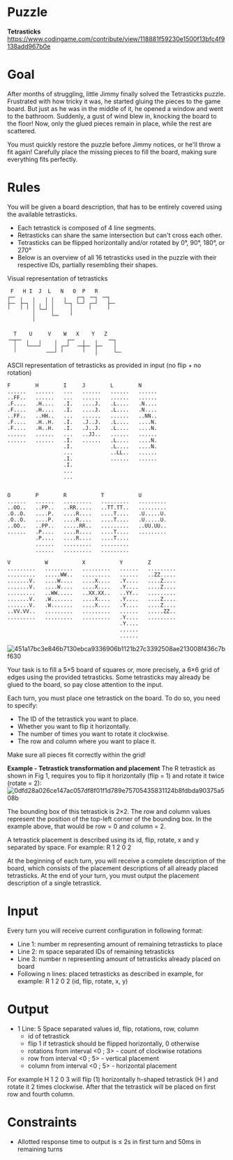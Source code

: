# Puzzle
**Tetrasticks** https://www.codingame.com/contribute/view/118881f59230e1500f13bfc4f9138add967b0e

# Goal
After months of struggling, little Jimmy finally solved the Tetrasticks puzzle. Frustrated with how tricky it was, he started gluing the pieces to the game board. But just as he was in the middle of it, he opened a window and went to the bathroom. Suddenly, a gust of wind blew in, knocking the board to the floor! Now, only the glued pieces remain in place, while the rest are scattered.

You must quickly restore the puzzle before Jimmy notices, or he'll throw a fit again! Carefully place the missing pieces to fill the board, making sure everything fits perfectly.

# Rules
You will be given a board description, that has to be entirely covered using the available tetrasticks.  

* Each tetrastick is composed of 4 line segments.
* Retrasticks can share the same intersection but can't cross each other.
* Tetrasticks can be flipped horizontally and/or rotated by 0°, 90°, 180°, or 270°
* Below is an overview of all 16 tetrasticks used in the puzzle with their respective IDs, partially resembling their shapes.

Visual representation of tetrasticks
```
 F   H I  J  L   N   O  P   R
┌─╴ ╷   ╷   ╷ ╷   ╷   ┌─┐ ╶─┐ ╶─┐ 
├─╴ ├─┐ │ ╷ │ │   └─┐ └─┘ ┌─┘   ├─╴
╵   ╵ ╵ │ └─┘ │     │     ╵     ╵ 
        │     └─╴   ╵              
        ╵

  T    U     V    W   X    Y   Z
╶─┬─╴ ╷   ╷    ╷   ┌─╴  ╷   ╷   ╶─┐ 
  │   └───┘    │ ┌─┘  ╶─┼─╴ ├─╴   │ 
  ╵         ╶──┘ ╵      ╵   │     └─╴
```

ASCII representation of tetrasticks as provided in input (no flip + no rotation)
```
F        H        I     J        L        N
......   ......   ...   ......   ......   ......
..FF..   ......   ...   ......   ......   ......
.F....   .H....   .I.   ....J.   .L....   .N....
.F....   .H....   .I.   ....J.   .L....   .N....
..FF..   ..HH..   ...   ......   ......   ..NN..
.F....   .H..H.   .I.   .J..J.   .L....   ....N.
.F....   .H..H.   .I.   .J..J.   .L....   ....N.
......   ......   ...   ..JJ..   ......   ......
......   ......   .I.   ......   .L....   ....N.
                  .I.            .L....   ....N.
                  ...            ..LL..   ......
                  .I.            ......   ......
                  .I.
                  ...
                  ...


O        P        R           T           U
......   ......   .........   .........   .........
..OO..   ..PP..   ..RR.....   ..TT.TT..   .........
.O..O.   ....P.   ....R....   ....T....   .U.....U.
.O..O.   ....P.   ....R....   ....T....   .U.....U.
..OO..   ..PP..   .....RR..   .........   ..UU.UU..
......   .P....   ....R....   ....T....   .........
         .P....   ....R....   ....T....
         ......   .........   .........
         ......   .........   .........

V           W           X           Y        Z
.........   .........   .........   ......   .........
.........   .....WW..   .........   ......   ..ZZ.....
.......V.   ....W....   ....X....   .Y....   ....Z....
.......V.   ....W....   ....X....   .Y....   ....Z....
.........   ..WW.....   ..XX.XX..   ..YY..   .........
.......V.   .W.......   ....X....   .Y....   ....Z....
.......V.   .W.......   ....X....   .Y....   ....Z....
..VV.VV..   .........   .........   ......   .....ZZ..
.........   .........   .........   .Y....   .........
                                    .Y....
                                    ......
                                    ......
```

![451a17bc3e846b7130ebca9336906b1121b27c3392508ae213008f436c7bf630](https://github.com/user-attachments/assets/09d58d91-2ed7-4e61-8a83-6c1654ef26ba)

Your task is to fill a 5×5 board of squares or, more precisely, a 6×6 grid of edges using the provided tetrasticks. Some tetrasticks may already be glued to the board, so pay close attention to the input.

Each turn, you must place one tetrastick on the board. To do so, you need to specify:  
* The ID of the tetrastick you want to place.
* Whether you want to flip it horizontally.
* The number of times you want to rotate it clockwise.
* The row and column where you want to place it.

Make sure all pieces fit correctly within the grid! 

**Example - Tetrastick transformation and placement**
The R tetrastick as shown in Fig 1, requires you to flip it horizontally (flip = 1) and rotate it twice (rotate = 2): 
![0dfd28a026ce147ac057df8f01f1d789e75705435831124b8fdbda90375a508b](https://github.com/user-attachments/assets/48b68431-8ea1-4f09-8b22-ead737177e4a)

The bounding box of this tetrastick is 2×2. The row and column values represent the position of the top-left corner of the bounding box. In the example above, that would be row = 0 and column = 2.

A tetrastick placement is described using its id, flip, rotate, x and y separated by space. For example: R 1 2 0 2

At the beginning of each turn, you will receive a complete description of the board, which consists of the placement descriptions of all already placed tetrasticks. At the end of your turn, you must output the placement description of a single tetrastick. 

# Input
Every turn you will receive current configuration in following format:  
* Line 1: number m representing amount of remaining tetrasticks to place
* Line 2: m space separated IDs of remaining tetrasticks
* Line 3: number n representing amount of tetrasticks already placed on board
* Following n lines: placed tetrasticks as described in example, for example: R 1 2 0 2 (id, flip, rotate, x, y)
  
# Output
* 1 Line: 5 Space separated values id, flip, rotations, row, column
    * id of tetrastick
    * flip 1 if tetrastick should be flipped horizontally, 0 otherwise
    * rotations from interval <0 ; 3> - count of clockwise rotations
    * row from interval <0 ; 5> - vertical placement
    * column from interval <0 ; 5> - horizontal placement

For example H 1 2 0 3 will flip (1) horizontally h-shaped tetrastick (H ) and rotate it 2 times clockwise. After that the tetrastick will be placed on first row and fourth column.

# Constraints
* Allotted response time to output is ≤ 2s in first turn and 50ms in remaining turns
